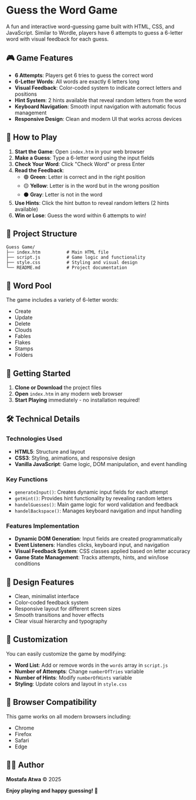 # Guess the Word Game

A fun and interactive word-guessing game built with HTML, CSS, and JavaScript. Similar to Wordle, players have 6 attempts to guess a 6-letter word with visual feedback for each guess.

## 🎮 Game Features

- **6 Attempts**: Players get 6 tries to guess the correct word
- **6-Letter Words**: All words are exactly 6 letters long
- **Visual Feedback**: Color-coded system to indicate correct letters and positions
- **Hint System**: 2 hints available that reveal random letters from the word
- **Keyboard Navigation**: Smooth input navigation with automatic focus management
- **Responsive Design**: Clean and modern UI that works across devices

## 🎯 How to Play

1. **Start the Game**: Open `index.htm` in your web browser
2. **Make a Guess**: Type a 6-letter word using the input fields
3. **Check Your Word**: Click "Check Word" or press Enter
4. **Read the Feedback**:
   - 🟢 **Green**: Letter is correct and in the right position
   - 🟡 **Yellow**: Letter is in the word but in the wrong position
   - ⚫ **Gray**: Letter is not in the word
5. **Use Hints**: Click the hint button to reveal random letters (2 hints available)
6. **Win or Lose**: Guess the word within 6 attempts to win!

## 📁 Project Structure

```
Guess Game/
├── index.htm          # Main HTML file
├── script.js          # Game logic and functionality
├── style.css          # Styling and visual design
└── README.md          # Project documentation
```

## 🎲 Word Pool

The game includes a variety of 6-letter words:
- Create
- Update
- Delete
- Clouds
- Fables
- Flakes
- Stamps
- Folders

## 🚀 Getting Started

1. **Clone or Download** the project files
2. **Open** `index.htm` in any modern web browser
3. **Start Playing** immediately - no installation required!

## 🛠️ Technical Details

### Technologies Used
- **HTML5**: Structure and layout
- **CSS3**: Styling, animations, and responsive design
- **Vanilla JavaScript**: Game logic, DOM manipulation, and event handling

### Key Functions
- `generateInput()`: Creates dynamic input fields for each attempt
- `getHint()`: Provides hint functionality by revealing random letters
- `handelGuesses()`: Main game logic for word validation and feedback
- `handelBackspace()`: Manages keyboard navigation and input handling

### Features Implementation
- **Dynamic DOM Generation**: Input fields are created programmatically
- **Event Listeners**: Handles clicks, keyboard input, and navigation
- **Visual Feedback System**: CSS classes applied based on letter accuracy
- **Game State Management**: Tracks attempts, hints, and win/lose conditions

## 🎨 Design Features

- Clean, minimalist interface
- Color-coded feedback system
- Responsive layout for different screen sizes
- Smooth transitions and hover effects
- Clear visual hierarchy and typography

## 🔧 Customization

You can easily customize the game by modifying:
- **Word List**: Add or remove words in the `words` array in `script.js`
- **Number of Attempts**: Change `numberOfTries` variable
- **Number of Hints**: Modify `numberOfHints` variable
- **Styling**: Update colors and layout in `style.css`

## 📱 Browser Compatibility

This game works on all modern browsers including:
- Chrome
- Firefox
- Safari
- Edge

## 👨‍💻 Author

**Mostafa Atwa** © 2025

**Enjoy playing and happy guessing! 🎉**

